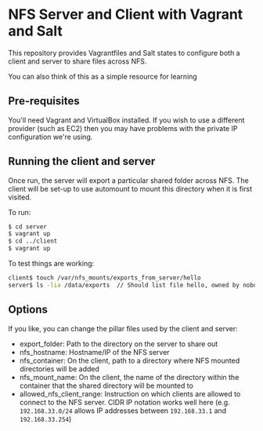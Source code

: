 # NFS Server and Client with Vagrant and Salt

This repository provides Vagrantfiles and Salt states to configure both a client and server to share files across NFS.

You can also think of this as a simple resource for learning 

## Pre-requisites

You'll need Vagrant and VirtualBox installed. If you wish to use a different provider (such as EC2) then you may have problems with the private IP configuration we're using.

## Running the client and server

Once run, the server will export a particular shared folder across NFS. The client will be set-up to use automount to mount this directory when it is first visited.

To run:

```bash
$ cd server
$ vagrant up
$ cd ../client
$ vagrant up
```

To test things are working:

```bash
client$ touch /var/nfs_mounts/exports_from_server/hello
server$ ls -lia /data/exports  // Should list file hello, owned by nobody:nogroup
```

## Options

If you like, you can change the pillar files used by the client and server:

* export_folder: Path to the directory on the server to share out
* nfs_hostname: Hostname/IP of the NFS server
* nfs_container: On the client, path to a directory where NFS mounted directories will be added
* nfs_mount_name: On the client, the name of the directory within the container that the shared directory will be mounted to
* allowed_nfs_client_range: Instruction on which clients are allowed to connect to the NFS server. CIDR IP notation works well here (e.g. `192.168.33.0/24` allows IP addresses between `192.168.33.1` and `192.168.33.254`)
